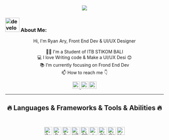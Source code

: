 <h1 align="center">
  <a href="https://git.io/typing-svg">
    <img src="https://readme-typing-svg.herokuapp.com/?lines=This+is+Ryan Ary;Nice+to+meet+you+%F0%9F%91%8B&center=true&size=30">
  </a>
</h1>
   
###  <img src="/images/Developer.gif" alt="developer gif"  height="45px">  About Me:
<p align="center">
  Hi, I'm Ryan Ary, Front End Dev & UI/UX Designer
  <br>
  <br>
  👨‍🎓 I'm a Student of ITB STIKOM BALI
  <br>
  💻 I love Writing code & Make a UI/UX Desi 😊
  <br>
  📚 I’m currently focusing on Frond End Dev
  <br>
  📫 How to reach me 👇
</p>
<p align="center"> <a href="https://www.linkedin.com/in/made-ryan-ary-wiguna/">
<img src="https://img.shields.io/badge/linkedin-%230077B5.svg?&style=for-the-badge&logo=linkedin&logoColor=white" height=23> 
<a href="https://www.instagram.com/ryanary._/"><img src="https://img.shields.io/badge/Instagram-2CA5E0?style=for-the-badge&logo=instagram&logoColor=white" height=23></a>  <a href="https://codeforces.com/profile/HGPA"><img src="https://img.shields.io/badge/codeforces-%234566B5.svg?&style=for-the-badge&logo=codeforces&logoColor=white" height=23></a></p>
<hr>
<h2 align="center">🔥 Languages & Frameworks & Tools & Abilities 🔥</h2><br>
<p align="center">
<!--   <code><img title="C" height="25" src="images/c.svg"></code> -->
  <img title="C++" height="25" src="images/cpp.svg"></code>
  <img title="Problem Solving" height="25" src="images/problemSolving.png">
<!--   <code><img title="C#" height="25" src="images/cSharp.svg"></code> -->
  <img title="Python" height="25" src="images/python-original.svg">
  <img title="HTML5" height="25" src="images/html5.svg">
  <img title="CSS" height="25" src="images/css.svg">
  <img title="Javascript" height="25" src="images/javascript.svg">
  <img title="Git" height="25" src="images/git-original.svg">
  <img title="GitHub" height="25" src="images/github.svg">
  <img title="Visual Studio Code" height="25" src="images/vscode.png">
</p>
